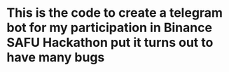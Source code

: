 # This is the code to create a telegram bot for my participation in Binance SAFU Hackathon put it turns out to have many bugs
